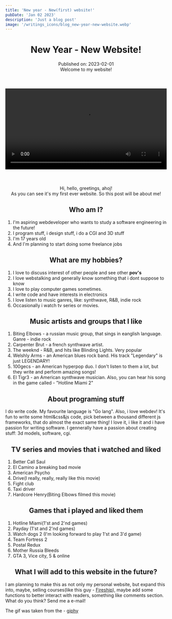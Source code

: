 ```yaml
---
title: 'New year - New(first) website!'
pubDate: 'Jan 02 2023'
description: 'Just a blog post'
image: '/writings_icons/blog_new-year-new-website.webp'
---
```


# <center>New Year - New Website!</center>
<center>Published on: 2023-02-01</center>

<center>Welcome to my website!</center>

<center> <video class="video"src="/Celebration.mp4"
    autoplay
    loop
    type="video/mp4"
    style="max-width: 720px; width: 100%; margin-top: 10%; margin-bottom: 10%;"></video> </center>

<center>Hi, hello, greetings, ahoj!</center>

<center>As you can see it's my first ever website. So this post will be about me!</center>

## <center>Who am I?</center>
1. I'm aspiring webdeveloper who wants to study a software engineering in the future!
2. I program stuff, i design stuff, i do a CGI and 3D stuff
3. I'm 17 years old
4. And I'm planning to start doing some freelance jobs

## <center>What are my hobbies?</center>
1. I love to discuss interest of other people and see other **pov's**
2. I love webstalking and generally know something that i dont suppose to know
3. I love to play computer games sometimes.
4. I write code and have interests in electronics
5. I love listen to music ganres, like: synthwave, R&B, indie rock
6. Occasionally i watch tv series or movies.

## <center>Music artists and groups that I like</center>
1. Biting Elbows - a russian music group, that sings in eanglish language. Ganre - indie rock
2. Carpenter Brut - a french synthwave artist.
3. The weeknd - R&B, and hits like Blinding Lights. Very popular
4. Welshly Arms - an American blues rock band. His track "Legendary" is just LEGENDARY!
5. 100gecs - an American hyperpop duo. I don't listen to them a lot, but they write and perform amazing songs!
6. El Tigr3 - an American synthwave musician. Also, you can hear his song in the game called - "Hotline Miami 2"

## <center>About programing stuff</center>
I do write code. My favourite language is "Go lang". Also, i love webdev! It's fun to write some html&css&js code, pick between a thousand different js frameworks, that do almost the exact same thing! I love it, i like it and i have passion for writing software. I gennerally have a passion about creating stuff: 3d models, software, cgi.

## <center>TV series and movies that i watched and liked</center>
1. Better Call Saul
2. El Camino a breaking bad movie
3. American Psycho
4. Drive(I really, really, really like this movie)
5. Fight club
6. Taxi driver
7. Hardcore Henry(Biting Elbows filmed this movie)

## <center>Games that i played and liked them</center>

1. Hotline Miami(1'st and 2'nd games)
2. Payday (1'st and 2'nd games)
3. Watch dogs 2 (I'm looking forward to play 1'st and 3'd game)
4. Team Fortress 2
5. Postal Redux
6. Mother Russia Bleeds
7. GTA 3, Vice city, 5 & online 

## <center>What I will add to this website in the future?</center>

I am planning to make this as not only my personal website, but expand this into, maybe, selling courses(like this guy - [Fireship](https://fireship.io/)), maybe add some functions to better interact with readers, something like comments section. What do you think? Send me a e-mail!

The gif was taken from the - [giphy](https://giphy.com/gifs/HBOMax-hbomax-the-great-gatsby-2013-thegreatgatsbyonhbomax-BPJmthQ3YRwD6QqcVD)
